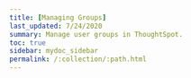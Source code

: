 ```yaml
---
title: [Managing Groups]
last_updated: 7/24/2020
summary: Manage user groups in ThoughtSpot.
toc: true
sidebar: mydoc_sidebar
permalink: /:collection/:path.html
---
```

